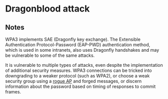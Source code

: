 # Dragonblood attack

## Notes

WPA3 implements SAE (Dragonfly key exchange). The Extensible Authentication Protocol-Password (EAP-PWD) authentication 
method, which is used in some intranets, also uses Dragonfly handshakes and may be
vulnerable to some of the same attacks. 

It is vulnerable to multiple types of attacks, even despite the implementation
of additional security measures. WPA3 connections can be tricked into downgrading to
a weaker protocol (such as WPA2), or choose a weak security group using a [rogue AP](rogue-ap.md)
and forged messages, or discern information about the password based on timing of
responses to commit frames.